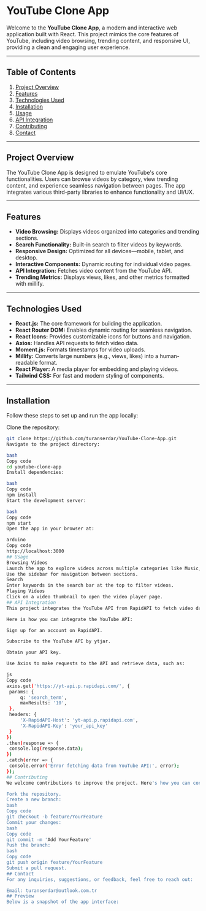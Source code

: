 # YouTube Clone App

Welcome to the **YouTube Clone App**, a modern and interactive web application built with React. This project mimics the core features of YouTube, including video browsing, trending content, and responsive UI, providing a clean and engaging user experience.

---

## Table of Contents

1. [Project Overview](#project-overview)  
2. [Features](#features)  
3. [Technologies Used](#technologies-used)  
4. [Installation](#installation)  
5. [Usage](#usage)  
6. [API Integration](#api-integration)  
7. [Contributing](#contributing)  
8. [Contact](#contact)

---

## Project Overview

The YouTube Clone App is designed to emulate YouTube's core functionalities. Users can browse videos by category, view trending content, and experience seamless navigation between pages. The app integrates various third-party libraries to enhance functionality and UI/UX.

---

## Features

- **Video Browsing:** Displays videos organized into categories and trending sections.
- **Search Functionality:** Built-in search to filter videos by keywords.
- **Responsive Design:** Optimized for all devices—mobile, tablet, and desktop.
- **Interactive Components:** Dynamic routing for individual video pages.
- **API Integration:** Fetches video content from the YouTube API.
- **Trending Metrics:** Displays views, likes, and other metrics formatted with millify.

---

## Technologies Used

- **React.js:** The core framework for building the application.
- **React Router DOM:** Enables dynamic routing for seamless navigation.
- **React Icons:** Provides customizable icons for buttons and navigation.
- **Axios:** Handles API requests to fetch video data.
- **Moment.js:** Formats timestamps for video uploads.
- **Millify:** Converts large numbers (e.g., views, likes) into a human-readable format.
- **React Player:** A media player for embedding and playing videos.
- **Tailwind CSS:** For fast and modern styling of components.

---

## Installation

Follow these steps to set up and run the app locally:

Clone the repository:
   ```bash
   git clone https://github.com/turanserdar/YouTube-Clone-App.git
Navigate to the project directory:

bash
Copy code
cd youtube-clone-app
Install dependencies:

bash
Copy code
npm install
Start the development server:

bash
Copy code
npm start
Open the app in your browser at:

arduino
Copy code
http://localhost:3000
## Usage
Browsing Videos
Launch the app to explore videos across multiple categories like Music, News, and more.
Use the sidebar for navigation between sections.
Search
Enter keywords in the search bar at the top to filter videos.
Playing Videos
Click on a video thumbnail to open the video player page.
## API Integration
This project integrates the YouTube API from RapidAPI to fetch video data, including trending videos, categories, and search results. The API provides data such as video titles, descriptions, view counts, and more. To access the API, you must sign up at RapidAPI and get an API key.

Here is how you can integrate the YouTube API:

Sign up for an account on RapidAPI.

Subscribe to the YouTube API by ytjar.

Obtain your API key.

Use Axios to make requests to the API and retrieve data, such as:

js
Copy code
axios.get('https://yt-api.p.rapidapi.com/', {
    params: {
        q: 'search_term',
        maxResults: '10',
    },
    headers: {
        'X-RapidAPI-Host': 'yt-api.p.rapidapi.com',
        'X-RapidAPI-Key': 'your_api_key'
    }
})
.then(response => {
    console.log(response.data);
})
.catch(error => {
    console.error('Error fetching data from YouTube API:', error);
});
## Contributing
We welcome contributions to improve the project. Here's how you can contribute:

Fork the repository.
Create a new branch:
bash
Copy code
git checkout -b feature/YourFeature
Commit your changes:
bash
Copy code
git commit -m 'Add YourFeature'
Push the branch:
bash
Copy code
git push origin feature/YourFeature
Submit a pull request.
## Contact
For any inquiries, suggestions, or feedback, feel free to reach out:

Email: turanserdar@outlook.com.tr
## Preview
Below is a snapshot of the app interface:


